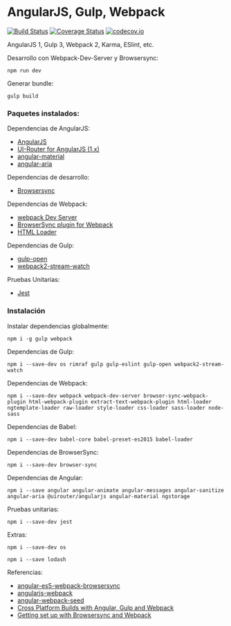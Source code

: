 # AngularJS, Gulp, Webpack

[![Build Status](https://travis-ci.org/lenin-anzen/angularjs-gulp-webpack.svg?branch=master)](https://travis-ci.org/lenin-anzen/angularjs-gulp-webpack)
[![Coverage Status](https://coveralls.io/repos/github/lenin-anzen/angularjs-gulp-webpack/badge.svg?branch=master)](https://coveralls.io/github/lenin-anzen/angularjs-gulp-webpack?branch=master)
[![codecov.io](https://codecov.io/github/lenin-anzen/angularjs-gulp-webpack/coverage.svg?branch=master)](https://codecov.io/github/lenin-anzen/angularjs-gulp-webpack?branch=master)

AngularJS 1, Gulp 3, Webpack 2, Karma, ESlint, etc.

Desarrollo con Webpack-Dev-Server y Browsersync:
```shell
npm run dev
```

Generar bundle:
```shell
gulp build
```

### Paquetes instalados:
Dependencias de AngularJS:
 - [AngularJS](https://angularjs.org/)
 - [UI-Router for AngularJS (1.x)](https://ui-router.github.io/ng1/)
 - [angular-material](https://www.npmjs.com/package/angular-material)
 - [angular-aria](https://www.npmjs.com/package/angular-aria)

Dependencias de desarrollo:
 - [Browsersync](https://www.browsersync.io/)

Dependencias de Webpack:
 - [webpack Dev Server](https://github.com/webpack/webpack-dev-server)
 - [BrowserSync plugin for Webpack](https://github.com/Va1/browser-sync-webpack-plugin)
 - [HTML Loader](https://github.com/webpack-contrib/html-loader)

Dependencias de Gulp:
 - [gulp-open](https://github.com/stevelacy/gulp-open)
 - [webpack2-stream-watch](https://www.npmjs.com/package/webpack2-stream-watch)

 Pruebas Unitarias:
  - [Jest](https://facebook.github.io/jest/)

### Instalación

Instalar dependencias globalmente:
```shell
npm i -g gulp webpack
```

Dependencias de Gulp:
```shell
npm i --save-dev os rimraf gulp gulp-eslint gulp-open webpack2-stream-watch
```

Dependencias de Webpack:
```shell
npm i --save-dev webpack webpack-dev-server browser-sync-webpack-plugin html-webpack-plugin extract-text-webpack-plugin html-loader ngtemplate-loader raw-loader style-loader css-loader sass-loader node-sass
```

Dependencias de Babel:
```shell
npm i --save-dev babel-core babel-preset-es2015 babel-loader
```

Dependencias de BrowserSync:
```shell
npm i --save-dev browser-sync
```

Dependencias de Angular:
```shell
npm i --save angular angular-animate angular-messages angular-sanitize angular-aria @uirouter/angularjs angular-material ngstorage
```

Pruebas unitarias:
```shell
npm i --save-dev jest
```

Extras:
```shell
npm i --save-dev os
```
```shell
npm i --save lodash
```

Referencias:
 - [angular-es5-webpack-browsersync](https://github.com/dotmaike/angular-es5-webpack-browsersync)
 - [angularjs-webpack](https://github.com/preboot/angularjs-webpack)
 - [angular-webpack-seed](https://github.com/lenin-anzen/angularjs-gulp-webpack)
 - [Cross Platform Builds with Angular, Gulp and Webpack](https://offering.solutions/blog/articles/2016/06/17/cross-platform-builds-with-angular-2-gulp-and-webpack/)
 - [Getting set up with Browsersync and Webpack](https://gist.github.com/robinrendle/0bb0b9e55fafa1cc0c64ff4b5776df05)
[]()
[]()
[]()
